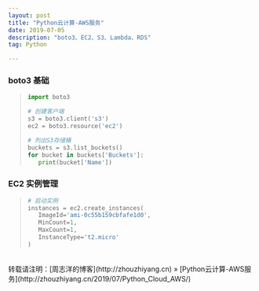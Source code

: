 ```yaml
---
layout: post
title: "Python云计算-AWS服务"
date: 2019-07-05 
description: "boto3、EC2、S3、Lambda、RDS"
tag: Python 

---
```


### boto3 基础

>```python
>import boto3
>
># 创建客户端
>s3 = boto3.client('s3')
>ec2 = boto3.resource('ec2')
>
># 列出S3存储桶
>buckets = s3.list_buckets()
>for bucket in buckets['Buckets']:
>    print(bucket['Name'])
>```

### EC2 实例管理

>```python
># 启动实例
>instances = ec2.create_instances(
>    ImageId='ami-0c55b159cbfafe1d0',
>    MinCount=1,
>    MaxCount=1,
>    InstanceType='t2.micro'
>)
>```

<br>
转载请注明：[周志洋的博客](http://zhouzhiyang.cn) » [Python云计算-AWS服务](http://zhouzhiyang.cn/2019/07/Python_Cloud_AWS/) 

